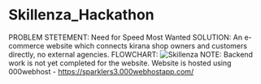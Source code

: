 # Skillenza_Hackathon

PROBLEM STETEMENT:
	Need for Speed Most Wanted
SOLUTION:
	An e-commerce website which connects kirana shop owners and customers directly, no external agencies.
FLOWCHART:
  ![Skillenza](https://user-images.githubusercontent.com/56121394/132870961-37b0dc9a-5edf-4438-8611-bc78c6f5ccf2.png)
NOTE:
Backend work is not yet completed for the website.
Website is hosted using 000webhost - https://sparklers3.000webhostapp.com/
